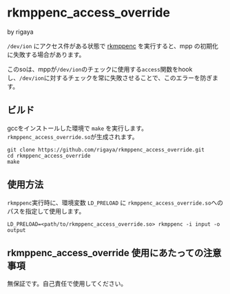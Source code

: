 
# rkmppenc_access_override
by rigaya

```/dev/ion``` にアクセス件がある状態で [rkmppenc](https://github.com/rigaya/rkmppenc) を実行すると、mpp の初期化に失敗する場合があります。

このsoは、mppが```/dev/ion```のチェックに使用する```access```関数をhookし、```/dev/ion```に対するチェックを常に失敗させることで、このエラーを防ぎます。

## ビルド

gccをインストールした環境で ```make``` を実行します。```rkmppenc_access_override.so```が生成されます。

```
git clone https://github.com/rigaya/rkmppenc_access_override.git
cd rkmppenc_access_override
make
```

## 使用方法

```rkmppenc```実行時に、環境変数 ```LD_PRELOAD``` に ```rkmppenc_access_override.so```へのパスを指定して使用します。

```
LD_PRELOAD=<path/to/rkmppenc_access_override.so> rkmppenc -i input -o output
```


## rkmppenc_access_override 使用にあたっての注意事項
無保証です。自己責任で使用してください。 
